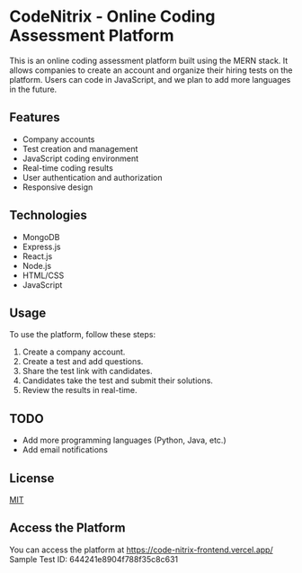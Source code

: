 # CodeNitrix - Online Coding Assessment Platform

This is an online coding assessment platform built using the MERN stack. It allows companies to create an account and organize their hiring tests on the platform. Users can code in JavaScript, and we plan to add more languages in the future.

## Features

- Company accounts
- Test creation and management
- JavaScript coding environment
- Real-time coding results
- User authentication and authorization
- Responsive design

## Technologies

- MongoDB
- Express.js
- React.js
- Node.js
- HTML/CSS
- JavaScript

## Usage

To use the platform, follow these steps:

1. Create a company account.
2. Create a test and add questions.
3. Share the test link with candidates.
4. Candidates take the test and submit their solutions.
5. Review the results in real-time.

## TODO

- Add more programming languages (Python, Java, etc.)
- Add email notifications

## License

[MIT](https://choosealicense.com/licenses/mit/)

## Access the Platform
You can access the platform at https://code-nitrix-frontend.vercel.app/
Sample Test ID: 644241e8904f788f35c8c631
